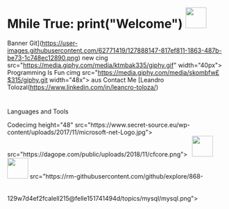  # Mhile True: print("Welcome") <img src="https://giphy.com/gifs/huntforthetrumptapes-viceland-trump-tapes-hunt-for-the-65ATXZgKw9tKnJua1B/fullscreen" width="48px">
Banner Git](https://user-images.githubusercontent.com/62771419/127888147-817ef811-1863-487b-be73-1c748ec12890.png)
new cing src="https://media.giphy.com/media/ktmbak335/giphy.gif" width="40px"> Programming Is Fun cimg src="https://media.giphy.com/media/skombfw£$315/giphy.git
width="48x">
aus Contact Me [Leandro
Tolozal(https://www.linkedin.com/in/leancro-toloza/)
#
Languages and Tools
<div width="300px" height="300px" background"red"></div>
<rodexing height="48" src="https://upload.wikimedia.org/wikipedia/commons/thumb/e/ee/.NET Core_Logo.svg/20px-NET_Care_logo.svg.png"></code>
Codecimg height="48" src="https://www.secret-source.eu/wp-content/uploads/2017/11/microsoft-net-Logo.jpg"></code>
src="https://dagope.com/public/uploads/2018/11/cfcore.png"></code>
<code> <ing height="48"
<code><img height="48" src="https://encrypted-tbn0.gstatic.com/images?q=tbn:ANd9GcQy7x3hcHCt3c_A/HDpQ89456]XZyKuiLe6h24Xab8174PtBZhEJ61Qs1twgZU&usqp=CAU"></code>
<code><img height="48" src="https://estradawebgroup.com/ImagesUpload/MSSQLServer.png"></code>
src="https://rm-githubusercontent.com/github/explore/868-129w7d4ef2fcalell215@felle151741494d/topics/mysql/mysql.png"></code>
<code><img height="48"
<code><img height="4" src="https://rww.githubusercontent.com/github/explore/86824297d4e+2+cale821501&351/d3494d/topics/git/git.png"></code>
